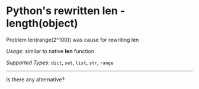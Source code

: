 # Python's rewritten len - **length(object)**

Problem len(range(2^100)) was cause for rewriting len

*Usage*: similar to native **len** function

*Supported Types*: `dict`, `set`, `list`, `str`, `range`

<hr>

Is there any alternative?
